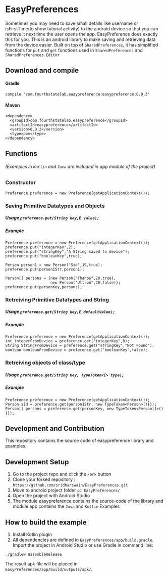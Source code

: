 # EasyPreferences
Sometimes you may need to save small details like username or isFirstTime(to show tutorial activity) 
to the android device so that you can retrieve it next time the user opens the app. EasyPreference does exactly this for you.
This is an android library to make saving and retrieving data from the device easier. Built on top of ```SharedPreferences```,
it has simplified functions for ```put``` and ```get``` functions used in  ```SharedPreferences``` and ```SharedPreferences.Editor```

## Download and compile
#### Gradle
```compile 'com.fourthstatelab.easypreference:easypreference:0.0.3'```
#### Maven 
```
<dependency>
  <groupId>com.fourthstatelab.easypreference</groupId>
  <artifactId>easypreference</artifactId>
  <version>0.0.2</version>
  <type>pom</type>
</dependency>
```

## Functions
###### (Examples in ```Kotlin``` and ```Java``` are included in app module of the project)

### Constructor
```Preference preference = new Preference(getApplicationContext());```

### Saving Primitive Datatypes and Objects
##### Usage ```preference.put(String key,E value);```
##### Example
```
Preference preference = new Preference(getApplicationContext());
preference.put("integerKey",2);
preference.put("stringKey","A String saved to device");
preference.put("booleanKey",true);

Person person1 = new Person("Sid",19,true);
preference.put(person1Str,person1);

Person[] persons = {new Person("Thanos",20,true),
                    new Person("Ultron",20,false)};
preference.put(personKey,persons);
```

### Retreiving Primitive Datatypes and String
##### Usage ```preference.get(String key,E defaultValue);```
##### Example
```
Preference preference = new Preference(getApplicationContext());
int integerFromDevice = preference.get("integerKey",0);
String StringFromDevice = preference.get("stringKey","Not Found");
boolean booleanFromDevice = preference.get("booleanKey",false);
```

### Retreiving objects of class/type
##### Usage ```preference.get(String key, TypeToken<E> type);```
##### Example
```
Preference preference = new Preference(getApplicationContext());
Person sid = preference.get(person1Str, new TypeToken<Person>(){});
Person[] persons = preference.get(personKey, new TypeToken<Person[]>(){});
```

## Development and Contribution
This repository contains the source code of easypreference library and examples.

## Development Setup
1. Go to the project repo and click the `Fork` button
2. Clone your forked repository : `https://github.com/sridharswain/EasyPreferences.git`
3. Move to android project folder `cd EasyPreferences/`
4. Open the project with Android Studio
5. The module easypreference contains the source-code of the library and module app contains the ```Java``` and ```Kotlin```
Examples

## How to build the example
1. Install Kotlin plugin
2. All dependencies are defined in ```EasyPreferences/app/build.gradle```. Import the project in Android Studio or use Gradle in command line:
```
./gradlew assembleRelease
```
The result apk file will be placed in ```EasyPreferences/app/build/outputs/apk/```.
